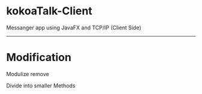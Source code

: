 # kokoaTalk-Client
Messanger app using JavaFX and TCP/IP (Client Side)

---

# Modification

Modulize remove


Divide into smaller Methods 